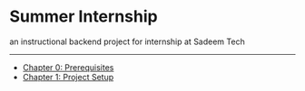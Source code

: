 # Summer Internship

an instructional backend project for internship at Sadeem Tech

---

- [Chapter 0: Prerequisites](Chapters/CHAPTER_0_PREREQUISITES.md)
- [Chapter 1: Project Setup](Chapters/CHAPTER_1_PROJECT_SETUP.md)
